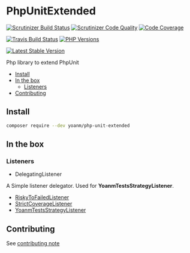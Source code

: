 # PhpUnitExtended
[![Scrutinizer Build Status](https://img.shields.io/scrutinizer/build/g/yoanm/PhpUnitExtended.svg?label=Scrutinizer)](https://scrutinizer-ci.com/g/yoanm/PhpUnitExtended/?branch=master) [![Scrutinizer Code Quality](https://img.shields.io/scrutinizer/g/yoanm/PhpUnitExtended.svg?label=Code%20quality)](https://scrutinizer-ci.com/g/yoanm/PhpUnitExtended/?branch=master) [![Code Coverage](https://img.shields.io/scrutinizer/coverage/g/yoanm/PhpUnitExtended.svg?label=Coverage)](https://scrutinizer-ci.com/g/yoanm/PhpUnitExtended/?branch=master)

[![Travis Build Status](https://img.shields.io/travis/yoanm/PhpUnitExtended/master.svg?label=travis)](https://travis-ci.org/yoanm/PhpUnitExtended) [![PHP Versions](https://img.shields.io/badge/php-7.0%20%2F%207.1%20%2F%207.2-8892BF.svg)](https://php.net/)

[![Latest Stable Version](https://img.shields.io/packagist/v/yoanm/php-unit-extended.svg)](https://packagist.org/packages/yoanm/php-unit-extended)

Php library to extend PhpUnit

 * [Install](#install)
 * [In the box](#in-the-box)
   * [Listeners](#in-the-box-listeners)
 * [Contributing](#contributing)

## Install
```bash
composer require --dev yoanm/php-unit-extended
```

## In the box

<a name="in-the-box-listeners"></a>
### Listeners

 * DelegatingListener

 A Simple listener delegator. Used for **YoanmTestsStrategyListener**.
 * [RiskyToFailedListener](./doc/listener/RiskyToFailedListener.md)
 * [StrictCoverageListener](./doc/listener/StrictCoverageListener.md)
 * [YoanmTestsStrategyListener](./doc/listener/YoanmTestsStrategyListener.md)

## Contributing
See [contributing note](./CONTRIBUTING.md)

